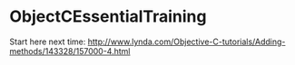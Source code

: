 # ObjectCEssentialTraining



Start here next time:
http://www.lynda.com/Objective-C-tutorials/Adding-methods/143328/157000-4.html

